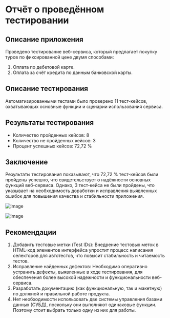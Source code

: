 # Отчёт о проведённом тестировании
## Описание приложения
Проведено тестирование веб-сервиса, который предлагает покупку туров по фиксированной цене двумя способами:

1. Оплата по дебетовой карте.
2. Оплата за счёт кредита по данным банковской карты.
## Описание тестирования
Автоматизированными тестами было проверено 11 тест-кейсов, охватывающих основные функции и сценарии использования сервиса.

## Результаты тестирования
* Количество пройденных кейсов: 8
* Количество не пройденных кейсов: 3
* Процент успешных кейсов: 72,72 %
## Заключение
Результаты тестирования показывают, что 72,72 % тест-кейсов были пройдены успешно, что свидетельствует о надёжности основных функций веб-сервиса. Однако, 3 тест-кейса не были пройдены, что указывает на необходимость доработки и исправления выявленных ошибок для повышения качества и стабильности приложения.

![image](https://github.com/NikitosSpiridonov/Diplom/assets/154674545/ceef49f2-7b96-4eb8-957e-790baf9d190f)

![image](https://github.com/NikitosSpiridonov/Diplom/assets/154674545/90bf4273-e498-4a1d-bb01-c7847904aa03)

## Рекомендации
1. Добавить тестовые метки (Test IDs): Внедрение тестовых меток в HTML-код элементов интерфейса упростит процесс написания селекторов для автотестов, что повысит стабильность и читаемость тестов.
2. Исправление найденных дефектов: Необходимо оперативно устранить дефекты, выявленные в ходе тестирования, для обеспечения более высокой надежности и функциональности веб-сервиса.
3. Разработать документацию (как функциональную, так и макетную) по должной и правильной работе продукта.
4. Нет необходимости использовать две системы управления базами данных (СУБД), поскольку они выполняют одинаковые
   функции. Поэтому стоит выбрать только одну из них для работы.
